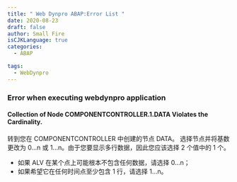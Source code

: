 ```yaml
---
title: " Web Dynpro ABAP:Error List "
date: 2020-08-23
draft: false
author: Small Fire
isCJKLanguage: true
categories: 
  - ABAP

tags: 
  - WebDynpro
---
```


### Error when executing webdynpro application

#### Collection of Node COMPONENTCONTROLLER.1.DATA Violates the Cardinality.

转到您在 COMPONENTCONTROLLER 中创建的节点 DATA。 选择节点并将基数更改为 0...n 或 1...n。由于您要显示多行数据，因此您应该选择 2 个值中的 1 个。 

- 如果 ALV 在某个点上可能根本不包含任何数据，请选择 0...n；
- 如果希望它在任何时间点至少包含 1 行，请选择 1...n。